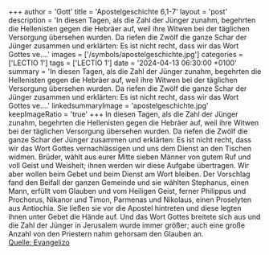 +++
author = 'Gott'
title = 'Apostelgeschichte 6,1-7'
layout = 'post'
description = 'In diesen Tagen, als die Zahl der Jünger zunahm, begehrten die Hellenisten gegen die Hebräer auf, weil ihre Witwen bei der täglichen Versorgung übersehen wurden. Da riefen die Zwölf die ganze Schar der Jünger zusammen und erklärten: Es ist nicht recht, dass wir das Wort Gottes ve....'
images = ['/symbols/apostelgeschichte.jpg']
categories = ['LECTIO 1']
tags = ['LECTIO 1']
date = '2024-04-13 06:30:00 +0100'
summary = 'In diesen Tagen, als die Zahl der Jünger zunahm, begehrten die Hellenisten gegen die Hebräer auf, weil ihre Witwen bei der täglichen Versorgung übersehen wurden. Da riefen die Zwölf die ganze Schar der Jünger zusammen und erklärten: Es ist nicht recht, dass wir das Wort Gottes ve....'
linkedsummaryImage = 'apostelgeschichte.jpg'
keepImageRatio = 'true'
+++
In diesen Tagen, als die Zahl der Jünger zunahm, begehrten die Hellenisten gegen die Hebräer auf, weil ihre Witwen bei der täglichen Versorgung übersehen wurden.
Da riefen die Zwölf die ganze Schar der Jünger zusammen und erklärten: Es ist nicht recht, dass wir das Wort Gottes vernachlässigen und uns dem Dienst an den Tischen widmen.<!--more-->
Brüder, wählt aus eurer Mitte sieben Männer von gutem Ruf und voll Geist und Weisheit; ihnen werden wir diese Aufgabe übertragen.
Wir aber wollen beim Gebet und beim Dienst am Wort bleiben.
Der Vorschlag fand den Beifall der ganzen Gemeinde und sie wählten Stephanus, einen Mann, erfüllt vom Glauben und vom Heiligen Geist, ferner Philippus und Prochorus, Nikanor und Timon, Parmenas und Nikolaus, einen Proselyten aus Antiochia.
Sie ließen sie vor die Apostel hintreten und diese legten ihnen unter Gebet die Hände auf.
Und das Wort Gottes breitete sich aus und die Zahl der Jünger in Jerusalem wurde immer größer; auch eine große Anzahl von den Priestern nahm gehorsam den Glauben an.<br> [Quelle: Evangelizo](https://evangeliumtagfuertag.org/DE/gospel)